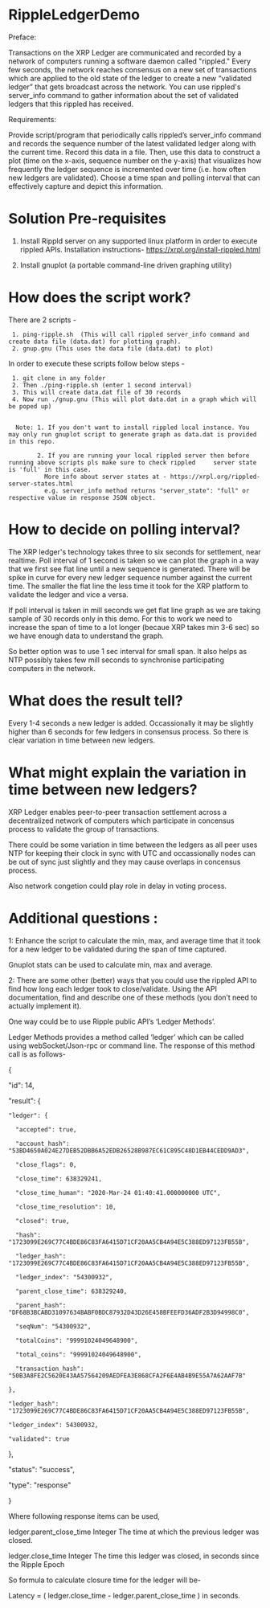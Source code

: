 # RippleLedgerDemo 

Preface: 

Transactions on the XRP Ledger are communicated and recorded by a network of computers running a software daemon called "rippled." Every few seconds, the network reaches consensus on a new set of transactions which are applied to the old state of the ledger to create a new “validated ledger” that gets broadcast across the network. You can use rippled's server_info command to gather information about the set of validated ledgers that this rippled has received.

Requirements: 

Provide script/program that periodically calls rippled’s server_info command and records the sequence number of the latest validated ledger along with the current time. Record this data in a file. Then, use this data to construct a plot (time on the x-axis, sequence number on the y-axis) that visualizes how frequently the ledger sequence is incremented over time (i.e. how often new ledgers are validated). Choose a time span and polling interval that can effectively capture and depict this information. 

# Solution Pre-requisites 

   1. Install Rippld server on any supported linux platform in order to execute rippled APIs. 
      Installation instructions-  https://xrpl.org/install-rippled.html
      
   2. Install gnuplot (a portable command-line driven graphing utility)
   
   
 # How does the script work? 
 
 There are 2 scripts - 
 
     1. ping-ripple.sh  (This will call rippled server_info command and create data file (data.dat) for plotting graph). 
     2. gnup.gnu (This uses the data file (data.dat) to plot)
     
  In order to execute these scripts follow below steps - 
  
     1. git clone in any folder
     2. Then ./ping-ripple.sh (enter 1 second interval) 
     3. This will create data.dat file of 30 records 
     4. Now run ./gnup.gnu (This will plot data.dat in a graph which will be poped up)
     
     
      Note: 1. If you don't want to install rippled local instance. You may only run gnuplot script to generate graph as data.dat is provided in this repo.
      
            2. If you are running your local rippled server then before running above scripts pls make sure to check rippled     server state is 'full' in this case. 
              More info about server states at - https://xrpl.org/rippled-server-states.html
              e.g. server_info method returns "server_state": "full" or respective value in response JSON object.
      
 
   # How to decide on polling interval? 
   
   
The XRP ledger's technology takes three to six seconds for settlement, near realtime. 
Poll interval of 1 second is taken so we can plot the graph in a way that we first see flat line until a new sequence is    generated. There will be spike in curve for every new ledger sequence number against the current time. The smaller the flat line the less time it took for the XRP platform to validate the ledger and vice a versa.
   
 If poll interval is taken in mill seconds we get flat line graph as we are taking sample of 30 records only in this demo.
 For this to work we need to increase the span of time to a lot longer (becaue XRP takes min 3-6 sec) so we have enough data to understand the graph. 
 
 So better option was to use 1 sec interval for small span. It also helps as NTP possibly takes few mill seconds to synchronise participating computers in the network.
 
 # What does the result tell? 
  
  Every 1-4 seconds a new ledger is added. Occassionally it may be slightly higher than 6 seconds for few ledgers in consensus process. So there is clear variation in time between new ledgers. 
  
 
  # What might explain the variation in time between new ledgers? 
  
XRP Ledger enables peer-to-peer transaction settlement across a decentralized network of computers which participate in concensus process to validate the group of transactions. 

There could be some variation in time between the ledgers as all peer uses NTP for keeping their clock in sync with UTC and occassionally nodes can be out of sync just slightly and they may cause overlaps in concensus process. 

Also network congetion could play role in delay in voting process. 


 # Additional questions : 

1: Enhance the script to calculate the min, max, and average time that it took for a new ledger to be validated during the span of time captured. 

Gnuplot stats can be used to calculate min, max and average. 


2: There are some other (better) ways that you could use the rippled API to find how long each ledger took to close/validate. Using the API documentation, find and describe one of these methods (you don’t need to actually implement it).

 
One way could be to use Ripple public API’s   ‘Ledger Methods’. 

 Ledger Methods provides a method called ‘ledger’ which can be called using webSocket/Json-rpc or command line. 
 The response of this method call is as follows- 

{

  "id": 14,

  "result": {

    "ledger": {

      "accepted": true,

      "account_hash": "53BD4650A024E27DEB52DBB6A52EDB26528B987EC61C895C48D1EB44CEDD9AD3",

      "close_flags": 0,

      "close_time": 638329241,

      "close_time_human": "2020-Mar-24 01:40:41.000000000 UTC",

      "close_time_resolution": 10,

      "closed": true,

      "hash": "1723099E269C77C4BDE86C83FA6415D71CF20AA5CB4A94E5C388ED97123FB55B",

      "ledger_hash": "1723099E269C77C4BDE86C83FA6415D71CF20AA5CB4A94E5C388ED97123FB55B",

      "ledger_index": "54300932",

      "parent_close_time": 638329240,

      "parent_hash": "DF68B3BCABD31097634BABF0BDC87932D43D26E458BFEEFD36ADF2B3D94998C0",

      "seqNum": "54300932",

      "totalCoins": "99991024049648900",

      "total_coins": "99991024049648900",

      "transaction_hash": "50B3A8FE2C5620E43AA57564209AEDFEA3E868CFA2F6E4AB4B9E55A7A62AAF7B"

    },

    "ledger_hash": "1723099E269C77C4BDE86C83FA6415D71CF20AA5CB4A94E5C388ED97123FB55B",

    "ledger_index": 54300932,

    "validated": true

  },

  "status": "success",

  "type": "response"

}

  

Where following response items can be used, 

ledger.parent_close_time	Integer        The time at which the previous ledger was closed.

ledger.close_time	        Integer	The time this ledger was closed, in seconds since the Ripple Epoch


So formula to calculate closure time for the ledger will be- 

Latency = ( ledger.close_time  - ledger.parent_close_time ) in seconds. 










  




 
 

   
